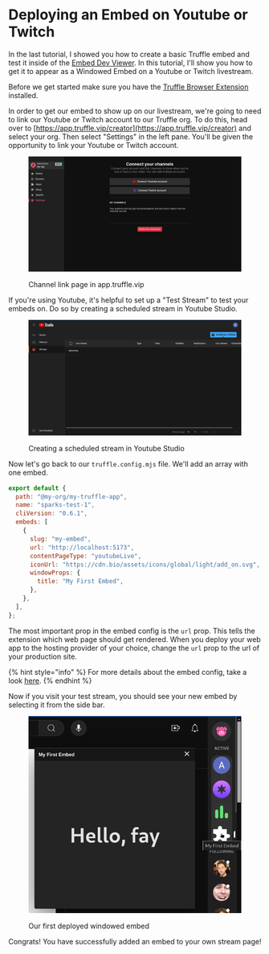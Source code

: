 # Deploying an Embed on Youtube or Twitch

In the last tutorial, I showed you how to create a basic Truffle embed and test it inside of the [Embed Dev Viewer](https://app.truffle.vip/dev/embed). In this tutorial, I'll show you how to get it to appear as a Windowed Embed on a Youtube or Twitch livestream.

Before we get started make sure you have the [Truffle Browser Extension](https://truffle.vip/extension) installed.

In order to get our embed to show up on our livestream, we're going to need to link our Youtube or Twitch account to our Truffle org. To do this, head over to [https://app.truffle.vip/creator](https://app.truffle.vip/creator) and select your org. Then select "Settings" in the left pane. You'll be given the opportunity to link your Youtube or Twitch account.

<figure><img src="../.gitbook/assets/image (6).png" alt=""><figcaption><p>Channel link page in app.truffle.vip</p></figcaption></figure>

If you're using Youtube, it's helpful to set up a "Test Stream" to test your embeds on. Do so by creating a scheduled stream in Youtube Studio.&#x20;

<figure><img src="../.gitbook/assets/image (8).png" alt=""><figcaption><p>Creating a scheduled stream in Youtube Studio</p></figcaption></figure>

Now let's go back to our `truffle.config.mjs` file. We'll add an array with one embed.&#x20;

```javascript
export default {
  path: "@my-org/my-truffle-app",
  name: "sparks-test-1",
  cliVersion: "0.6.1",
  embeds: [
    {
      slug: "my-embed",
      url: "http://localhost:5173",
      contentPageType: "youtubeLive",
      iconUrl: "https://cdn.bio/assets/icons/global/light/add_on.svg",
      windowProps: {
        title: "My First Embed",
      },
    },
  ],
};
```

The most important prop in the embed config is the `url` prop. This tells the extension which web page should get rendered. When you deploy your web app to the hosting provider of your choice, change the `url` prop to the url of your production site.

{% hint style="info" %}
For more details about the embed config, take a look [here](../reference/embed-config.md).
{% endhint %}

Now if you visit your test stream, you should see your new embed by selecting it from the side bar.

<figure><img src="../.gitbook/assets/image (9).png" alt=""><figcaption><p>Our first deployed windowed embed</p></figcaption></figure>

Congrats! You have successfully added an embed to your own stream page!

